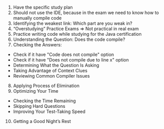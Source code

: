 1. Have the specific study plan
2. Should not use the IDE, because in the exam we need to know how to manually compile code
3. Identifying the weakest link: Which part are you weak in?
4. “Overstudying” Practice Exams => Not practical in real exam
5. Practice writing code while studying for the Java certification
6. Understanding the Question: Does the code compile?
7. Checking the Answers: 
- Check if it have "Code does not compile" option
- Check if it have "Does not compile due to line
x" option
- Determining What the Question Is Asking
- Taking Advantage of Context Clues
- Reviewing Common Compiler Issues
8. Applying Process of Elimination
9. Optimizing Your Time
- Checking the Time Remaining
- Skipping Hard Questions
- Improving Your Test-Taking Speed
10. Getting a Good Night’s Rest
